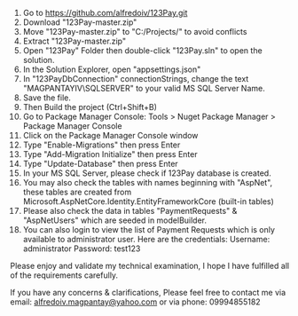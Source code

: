 1. Go to https://github.com/alfredoiv/123Pay.git
2. Download "123Pay-master.zip"
3. Move "123Pay-master.zip" to "C:/Projects/" to avoid conflicts
4. Extract "123Pay-master.zip"
5. Open "123Pay" Folder then double-click "123Pay.sln" to open the solution.
6. In the Solution Explorer, open "appsettings.json"
7. In "123PayDbConnection" connectionStrings, change the text "MAGPANTAYIV\\SQLSERVER" to your valid MS SQL Server Name.
8. Save the file.
9. Then Build the project (Ctrl+Shift+B)
10. Go to Package Manager Console:
		Tools > Nuget Package Manager > Package Manager Console
11. Click on the Package Manager Console window
12. Type "Enable-Migrations" then press Enter
13. Type "Add-Migration Initialize" then press Enter
14. Type "Update-Database" then press Enter
15. In your MS SQL Server, please check if 123Pay database is created.
16. You may also check the tables with names beginning with "AspNet", these tables are created from Microsoft.AspNetCore.Identity.EntityFrameworkCore (built-in tables)
17. Please also check the data in tables "PaymentRequests" & "AspNetUsers" which are seeded in modelBuilder.
18. You can also login to view the list of Payment Requests which is only available to administrator user. 
			Here are the credentials: 
					Username: administrator
					Password: test123

Please enjoy and validate my technical examination, I hope I have fulfilled all of the requirements carefully.

If you have any concerns & clarifications, 
Please feel free to contact me via email: alfredoiv.magpantay@yahoo.com
							or via phone: 09994855182
